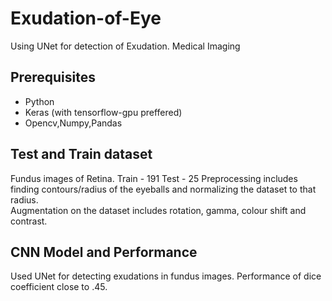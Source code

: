 # Exudation-of-Eye
Using UNet for detection of Exudation. Medical Imaging


## Prerequisites
* Python
* Keras (with tensorflow-gpu preffered)
* Opencv,Numpy,Pandas

## Test and Train dataset
Fundus images of Retina.
Train - 191 Test - 25
Preprocessing includes finding contours/radius of the eyeballs and normalizing the dataset to that radius.  
Augmentation on the dataset includes rotation, gamma, colour shift and contrast.

## CNN Model and Performance
Used UNet for detecting exudations in fundus images.
Performance of dice coefficient close to .45.

